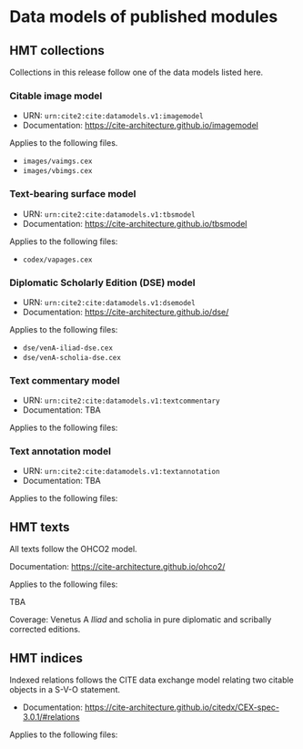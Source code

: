 
# Data models of published modules

## HMT collections

Collections in this release follow one of the data models listed here.

### Citable image model


-  URN: `urn:cite2:cite:datamodels.v1:imagemodel`
-  Documentation:  <https://cite-architecture.github.io/imagemodel>

Applies to the following files.

-   `images/vaimgs.cex`
-   `images/vbimgs.cex`



### Text-bearing surface model


-   URN: `urn:cite2:cite:datamodels.v1:tbsmodel`
-   Documentation:  <https://cite-architecture.github.io/tbsmodel>

Applies to the following files:

-   `codex/vapages.cex`


### Diplomatic Scholarly Edition (DSE) model

-  URN: `urn:cite2:cite:datamodels.v1:dsemodel`
-  Documentation:  <https://cite-architecture.github.io/dse/>


Applies to the following files:

-  `dse/venA-iliad-dse.cex`
-  `dse/venA-scholia-dse.cex`





### Text commentary model


-   URN: `urn:cite2:cite:datamodels.v1:textcommentary`
-   Documentation:  TBA

Applies to the following files:



### Text annotation model


-   URN: `urn:cite2:cite:datamodels.v1:textannotation`
-   Documentation:  TBA

Applies to the following files:



## HMT texts

All texts follow the OHCO2 model.

Documentation:  <https://cite-architecture.github.io/ohco2/>


Applies to the following files:

TBA

Coverage: Venetus A *Iliad* and scholia in pure diplomatic and scribally corrected editions.

## HMT indices

Indexed relations follows the CITE data exchange model relating two citable objects in a S-V-O statement.

-   Documentation:  <https://cite-architecture.github.io/citedx/CEX-spec-3.0.1/#relations>

Applies to the following files:
